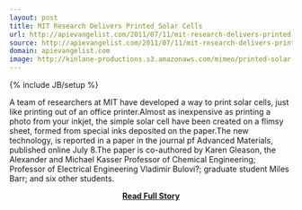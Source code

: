 ```yaml
---
layout: post
title: MIT Research Delivers Printed Solar Cells
url: http://apievangelist.com/2011/07/11/mit-research-delivers-printed-solar-cells/
source: http://apievangelist.com/2011/07/11/mit-research-delivers-printed-solar-cells/
domain: apievangelist.com
image: http://kinlane-productions.s3.amazonaws.com/mimeo/printed-solar-cells.jpg
---
```

{% include JB/setup %}<p>A team of researchers at MIT have developed a way to print solar cells, just like printing out of an office printer.Almost as inexpensive as printing a photo from your inkjet, the simple solar cell have been created on a flimsy sheet, formed from special inks deposited on the paper.The new technology, is reported in a paper in the journal pf Advanced Materials, published online July 8.The paper is co-authored by Karen Gleason, the Alexander and Michael Kasser Professor of Chemical Engineering; Professor of Electrical Engineering Vladimir Bulovi?; graduate student Miles Barr; and six other students.</p>
<center><p><a href="http://apievangelist.com/2011/07/11/mit-research-delivers-printed-solar-cells/" style='padding:25px; font-sze:18px; font-weight: bold;'>Read Full Story</a></p></center>
